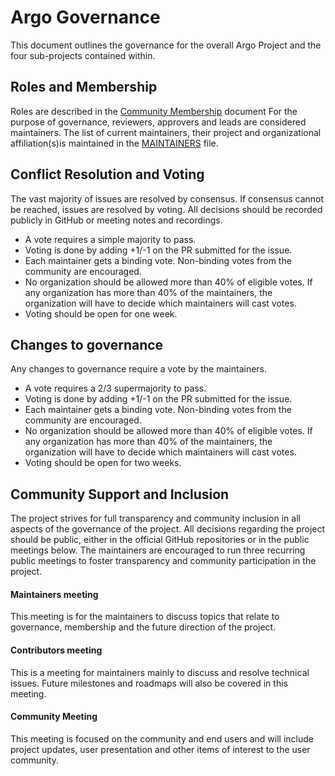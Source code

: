 # Argo Governance
This document outlines the governance for the overall Argo Project and the four sub-projects contained within.  

## Roles and Membership
Roles are described in the [Community Membership](https://github.com/argoproj/argoproj/blob/master/community/membership.md) document
For the purpose of governance, reviewers, approvers and leads are considered maintainers.
The list of current maintainers, their project and organizational affiliation(s)is maintained in the [MAINTAINERS](https://github.com/argoproj/argoproj/blob/master/MAINTAINERS.md) file.


## Conflict Resolution and Voting
The vast majority of issues are resolved by consensus. If consensus cannot be reached, issues are resolved by voting. All decisions should be recorded publicly in GitHub or meeting notes and recordings.

* A vote requires a simple majority to pass. 
* Voting is done by adding +1/-1 on the PR submitted for the issue. 
* Each maintainer gets a binding vote. Non-binding votes from the community are encouraged. 
* No organization should be allowed more than 40% of eligible votes. If any organization has more than 40% of the maintainers, the organization will have to decide which maintainers will cast votes.
* Voting should be open for one week.

## Changes to governance
Any changes to governance require a vote by the maintainers.  
* A vote requires a 2/3 supermajority to pass. 
* Voting is done by adding +1/-1 on the PR submitted for the issue. 
* Each maintainer gets a binding vote. Non-binding votes from the community are encouraged. 
* No organization should be allowed more than 40% of eligible votes. If any organization has more than 40% of the maintainers, the organization will have to decide which maintainers will cast votes. 
* Voting should be open for two weeks.

## Community Support and Inclusion
The project strives for full transparency and community inclusion in all aspects of the governance of the project. All decisions regarding the project should be public, either in the official GitHub repositories or in the public meetings below. 
The maintainers are encouraged to run three recurring public meetings to foster transparency and community participation in the project.

#### Maintainers meeting
This meeting is for the maintainers to discuss topics that relate to governance, membership and the future direction of the project.
#### Contributors meeting
This is a meeting for maintainers mainly to discuss and resolve technical issues. Future milestones and roadmaps will also be covered in this meeting. 
#### Community Meeting
This meeting is focused on the community and end users and will include project updates, user presentation and other items of interest to the user community.

